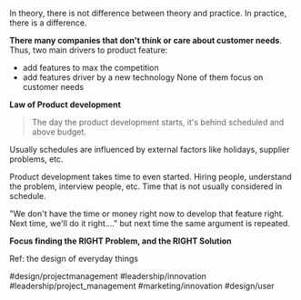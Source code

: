 In theory, there is not difference between theory and practice.
In practice, there is a difference.

**There many companies that don't think or care about customer needs**. Thus, two main drivers to product feature:
* add features to max the competition
* add features driver by a new technology
None of them focus on customer needs

**Law of Product development**
> The day the product development starts, it's behind scheduled and above budget.

Usually schedules are influenced by external factors like holidays, supplier problems, etc.

Product development takes time to even started. Hiring people, understand the problem, interview people, etc. Time that is not usually considered in schedule.

"We don't have the time or money right now to develop that feature right. Next time, we'll do it right...."  but next time the same argument is repeated.

**Focus finding the RIGHT Problem, and the RIGHT Solution**

Ref: the design of everyday things

#design/projectmanagement #leadership/innovation #leadership/project_management #marketing/innovation #design/user 


